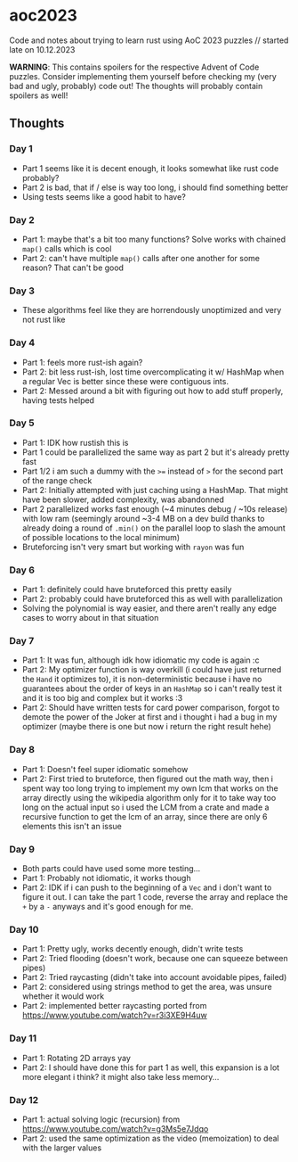 # aoc2023

Code and notes about trying to learn rust using AoC 2023 puzzles // started late on 10.12.2023

**WARNING**: This contains spoilers for the respective Advent of Code puzzles. Consider implementing them yourself before checking my (very bad and ugly, probably) code out! The thoughts will probably contain spoilers as well!

## Thoughts
### Day 1

- Part 1 seems like it is decent enough, it looks somewhat like rust code probably?
- Part 2 is bad, that if / else is way too long, i should find something better
- Using tests seems like a good habit to have?

### Day 2

- Part 1: maybe that's a bit too many functions? Solve works with chained `map()` calls which is cool
- Part 2: can't have multiple `map()` calls after one another for some reason? That can't be good

### Day 3

- These algorithms feel like they are horrendously unoptimized and very not rust like

### Day 4

- Part 1: feels more rust-ish again?
- Part 2: bit less rust-ish, lost time overcomplicating it w/ HashMap when a regular Vec is better since these were contiguous ints.
- Part 2: Messed around a bit with figuring out how to add stuff properly, having tests helped

### Day 5

- Part 1: IDK how rustish this is
- Part 1 could be parallelized the same way as part 2 but it's already pretty fast
- Part 1/2 i am such a dummy with the `>=` instead of `>` for the second part of the range check
- Part 2: Initially attempted with just caching using a HashMap. That might have been slower, added complexity, was abandonned
- Part 2 parallelized works fast enough (~4 minutes debug / ~10s release) with low ram (seemingly around ~3-4 MB on a dev build thanks to already doing a round of `.min()` on the parallel loop to slash the amount of possible locations to the local minimum)
- Bruteforcing isn't very smart but working with `rayon` was fun

### Day 6

- Part 1: definitely could have bruteforced this pretty easily
- Part 2: probably could have bruteforced this as well with parallelization
- Solving the polynomial is way easier, and there aren't really any edge cases to worry about in that situation

### Day 7

- Part 1: It was fun, although idk how idiomatic my code is again :c
- Part 2: My optimizer function is way overkill (i could have just returned the `Hand` it optimizes to), it is non-deterministic because i have no guarantees about the order of keys in an `HashMap` so i can't really test it and it is too big and complex but it works :3
- Part 2: Should have written tests for card power comparison, forgot to demote the power of the Joker at first and i thought i had a bug in my optimizer (maybe there is one but now i return the right result hehe)

### Day 8

- Part 1: Doesn't feel super idiomatic somehow
- Part 2: First tried to bruteforce, then figured out the math way, then i spent way too long trying to implement my own lcm that works on the array directly using the wikipedia algorithm only for it to take way too long on the actual input so i used the LCM from a crate and made a recursive function to get the lcm of an array, since there are only 6 elements this isn't an issue

### Day 9

- Both parts could have used some more testing...
- Part 1: Probably not idiomatic, it works though
- Part 2: IDK if i can push to the beginning of a `Vec` and i don't want to figure it out. I can take the part 1 code, reverse the array and replace the `+` by a `-` anyways and it's good enough for me.

### Day 10

- Part 1: Pretty ugly, works decently enough, didn't write tests
- Part 2: Tried flooding (doesn't work, because one can squeeze between pipes)
- Part 2: Tried raycasting (didn't take into account avoidable pipes, failed)
- Part 2: considered using strings method to get the area, was unsure whether it would work
- Part 2: implemented better raycasting ported from https://www.youtube.com/watch?v=r3i3XE9H4uw

### Day 11

- Part 1: Rotating 2D arrays yay
- Part 2: I should have done this for part 1 as well, this expansion is a lot more elegant i think? it might also take less memory...

### Day 12

- Part 1: actual solving logic (recursion) from https://www.youtube.com/watch?v=g3Ms5e7Jdqo
- Part 2: used the same optimization as the video (memoization) to deal with the larger values